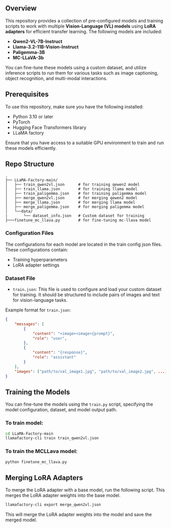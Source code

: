 ## Overview

This repository provides a collection of pre-configured models and training scripts to work with multiple **Vision-Language (VL) models** using **LoRA adapters** for efficient transfer learning. The following models are included:

- **Qwen2-VL-7B-Instruct**
- **Llama-3.2-11B-Vision-Instruct**
- **Paligemma-3B**
- **MC-LLaVA-3b**

You can fine-tune these models using a custom dataset, and utilize inference scripts to run them for various tasks such as image captioning, object recognition, and multi-modal interactions.

## Prerequisites

To use this repository, make sure you have the following installed:

- Python 3.10 or later
- PyTorch
- Hugging Face Transformers library
- LLaMA factory


Ensure that you have access to a suitable GPU environment to train and run these models efficiently.

## Repo Structure

```
.
├── LLaMA-Factory-main/
│   ├── train_qwen2vl.json      # for training qewen2 model
│   ├── train_llama.json        # for training llama model
│   ├── train_paligemma.json    # for training paligemma model
│   ├── merge_qwen2vl.json      # for merging qewen2 model
│   ├── merge_llama.json        # for merging llama model
│   ├── merge_paligemma.json    # for merging paligemma model
│   └──data/
|       └── dataset_info.json   # Custom dataset for training
├───finetune_mc_llava.py        # for fine-tuning mc-llava model
```

### Configuration Files

The configurations for each model are located in the train config json files. These configurations contain:

- Training hyperparameters
- LoRA adapter settings

### Dataset File

- `train.json`: This file is used to configure and load your custom dataset for training. It should be structured to include pairs of images and text for vision-language tasks.

Example format for `train.json`:

```json
{
    "messages": [
        {
            "content": "<image><image>{prompt}",
            "role": "user",
        },
        {
            "content": "{response}",
            "role": "assistant"
        }
    ],
    "images": ["path/to/val_image1.jpg", "path/to/val_image2.jpg", ...],
}
```

## Training the Models

You can fine-tune the models using the `train.py` script, specifying the model configuration, dataset, and model output path.

### To train  model:

```bash
cd LLaMA-Factory-main
llamafactory-cli train train_qwen2vl.json
```

### To train the **MCLLava** model:

```bash
python finetune_mc_llava.py
```

## Merging LoRA Adapters

To merge the LoRA adapter with a base model, run the following script. This merges the LoRA adapter weights into the base model.

```bash
llamafactory-cli export merge_qwen2vl.json
```

This will merge the LoRA adapter weights into the model and save the merged model.
